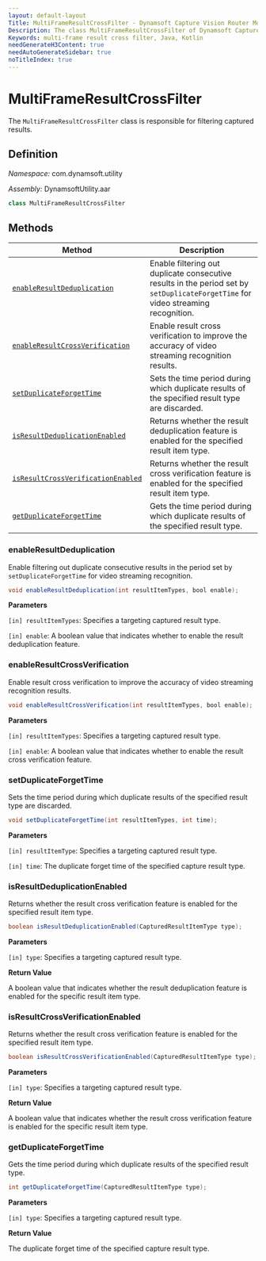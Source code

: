 ```yaml
---
layout: default-layout
Title: MultiFrameResultCrossFilter - Dynamsoft Capture Vision Router Module Android Edition API Reference
Description: The class MultiFrameResultCrossFilter of Dynamsoft Capture Vision Router Module is responsible for filtering captured results.
Keywords: multi-frame result cross filter, Java, Kotlin
needGenerateH3Content: true
needAutoGenerateSidebar: true
noTitleIndex: true
---
```


# MultiFrameResultCrossFilter

The `MultiFrameResultCrossFilter` class is responsible for filtering captured results.

## Definition

*Namespace:* com.dynamsoft.utility

*Assembly:* DynamsoftUtility.aar

```java
class MultiFrameResultCrossFilter
```

## Methods

| Method | Description |
| ------ | ----------- |
| [`enableResultDeduplication`](#enableresultdeduplication) | Enable filtering out duplicate consecutive results in the period set by `setDuplicateForgetTime` for video streaming recognition. |
| [`enableResultCrossVerification`](#enableresultcrossverification) | Enable result cross verification to improve the accuracy of video streaming recognition results. |
| [`setDuplicateForgetTime`](#setduplicateforgettime) | Sets the time period during which duplicate results of the specified result type are discarded. |
| [`isResultDeduplicationEnabled`](#isresultdeduplicationenabled) | Returns whether the result deduplication feature is enabled for the specified result item type. |
| [`isResultCrossVerificationEnabled`](#isresultcrossverificationenabled) | Returns whether the result cross verification feature is enabled for the specified result item type. |
| [`getDuplicateForgetTime`](#getduplicateforgettime) | Gets the time period during which duplicate results of the specified  result type. |

### enableResultDeduplication

Enable filtering out duplicate consecutive results in the period set by `setDuplicateForgetTime` for video streaming recognition.

```java
void enableResultDeduplication(int resultItemTypes, bool enable);
```

**Parameters**

`[in] resultItemTypes`: Specifies a targeting captured result type.  

`[in] enable`: A boolean value that indicates whether to enable the result deduplication feature.

### enableResultCrossVerification

Enable result cross verification to improve the accuracy of video streaming recognition results.

```java
void enableResultCrossVerification(int resultItemTypes, bool enable);
```

**Parameters**

`[in] resultItemTypes`: Specifies a targeting captured result type.  

`[in] enable`: A boolean value that indicates whether to enable the result cross verification feature.

### setDuplicateForgetTime

Sets the time period during which duplicate results of the specified result type are discarded.

```java
void setDuplicateForgetTime(int resultItemTypes, int time);
```

**Parameters**

`[in] resultItemType`: Specifies a targeting captured result type.  

`[in] time`: The duplicate forget time of the specified capture result type.

### isResultDeduplicationEnabled

Returns whether the result cross verification feature is enabled for the specified result item type.

```java
boolean isResultDeduplicationEnabled(CapturedResultItemType type);
```

**Parameters**

`[in] type`: Specifies a targeting captured result type.

**Return Value**

A boolean value that indicates whether the result deduplication feature is enabled for the specific result item type.

### isResultCrossVerificationEnabled

Returns whether the result cross verification feature is enabled for the specified result item type.

```java
boolean isResultCrossVerificationEnabled(CapturedResultItemType type);
```

**Parameters**

`[in] type`: Specifies a targeting captured result type.

**Return Value**

A boolean value that indicates whether the result cross verification feature is enabled for the specific result item type.

### getDuplicateForgetTime

Gets the time period during which duplicate results of the specified  result type.

```java
int getDuplicateForgetTime(CapturedResultItemType type);
```

**Parameters**

`[in] type`: Specifies a targeting captured result type.

**Return Value**

The duplicate forget time of the specified capture result type.
